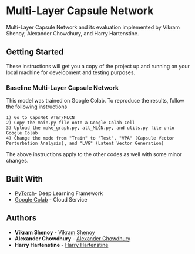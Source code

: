 # Multi-Layer Capsule Network


Multi-Layer Capsule Network and its evaluation implemented by Vikram Shenoy, Alexander Chowdhury, and Harry Hartenstine.

## Getting Started


These instructions will get you a copy of the project up and running on your local machine for development and testing purposes.


### Baseline Multi-Layer Capsule Network


This model was trained on Google Colab. To reproduce the results, follow the following instructions


```
1) Go to CapsNet_AT&T/MLCN
2) Copy the main.py file onto a Google Colab Cell
3) Upload the make_graph.py, att_MLCN.py, and utils.py file onto Google Colab
4) Change the mode from "Train" to "Test", "VPA" (Capsule Vector Perturbation Analysis), and "LVG" (Latent Vector Generation)
```


The above instructions apply to the other codes as well with some minor changes.

## Built With

* [PyTorch](https://pytorch.org)- Deep Learning Framework
* [Google Colab](https://colab.research.google.com/notebooks/welcome.ipynb) - Cloud Service

## Authors

* **Vikram Shenoy**  - [Vikram Shenoy](https://github.com/VikramShenoy97)
* **Alexander Chowdhury**  - [Alexander Chowdhury](https://github.com/achowdhury123)
* **Harry Hartenstine**  - [Harry Hartenstine](https://github.com/yrrah)

